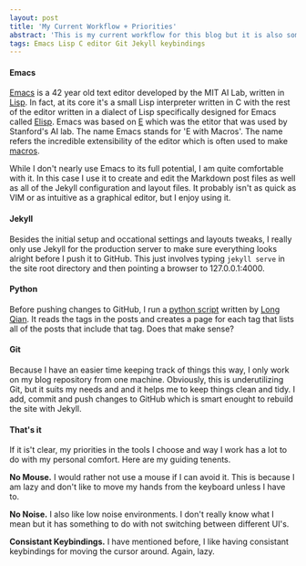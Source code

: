 ```yaml
---
layout: post
title: 'My Current Workflow + Priorities'
abstract: 'This is my current workflow for this blog but it is also somewhat representitive of the way I work generally, at least when I have my way.'
tags: Emacs Lisp C editor Git Jekyll keybindings 
---
```

#### Emacs
[Emacs](https://www.gnu.org/software/emacs/) is a 42 year old text editor developed by the MIT AI Lab, written in [Lisp](https://en.wikipedia.org/wiki/Lisp_(programming_language)). In fact, at its core it's a small Lisp interpreter written in C with the rest of the editor written in a dialect of Lisp specifically designed for Emacs called [Elisp](https://en.wikipedia.org/wiki/Emacs_Lisp). Emacs was based on [E](https://en.wikipedia.org/wiki/E_(text_editor)) which was the etitor that was used by Stanford's AI lab. The name Emacs stands for 'E with Macros'. The name refers the incredible extensibility of the editor which is often used to make [macros](https://en.wikipedia.org/wiki/Macro_(computer_science)).

While I don't nearly use Emacs to its full potential, I am quite comfortable with it. In this case I use it to create and edit the Markdown post files as well as all of the Jekyll configuration and layout files. It probably isn't as quick as VIM or as intuitive as a graphical editor, but I enjoy using it.

#### Jekyll
Besides the initial setup and occational settings and layouts tweaks, I really only use Jekyll for the production server to make sure everything looks alright before I push it to GitHub. This just involves typing `jekyll serve` in the site root directory and then pointing a browser to 127.0.0.1:4000. 

#### Python
Before pushing changes to GitHub, I run a [python script](https://github.com/qian256/qian256.github.io/blob/master/tag_generator.py) written by [Long Qian](http://longqian.me/). It reads the tags in the posts and creates a page for each tag that lists all of the posts that include that tag. Does that make sense?

#### Git
Because I have an easier time keeping track of things this way, I only work on my blog repository from one machine. Obviously, this is underutilizing Git, but it suits my needs and and it helps me to keep things clean and tidy. I add, commit and push changes to GitHub which is smart enought to rebuild the site with Jekyll.

#### That's it
If it is't clear, my priorities in the tools I choose and way I work has a lot to do with my personal comfort. Here are my guiding tenents.

**No Mouse.**
I would rather not use a mouse if I can avoid it. This is because I am lazy and don't like to move my hands from the keyboard unless I have to.

**No Noise.**
I also like low noise environments. I don't really know what I mean but it has something to do with not switching between different UI's.

**Consistant Keybindings.**
I have mentioned before, I like having consistant keybindings for moving the cursor around. Again, lazy.